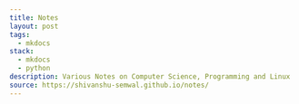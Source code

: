 ```yaml
---
title: Notes
layout: post
tags:
  - mkdocs
stack:
  - mkdocs
  - python
description: Various Notes on Computer Science, Programming and Linux
source: https://shivanshu-semwal.github.io/notes/
---
```

